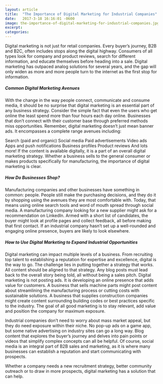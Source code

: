 ```yaml
---
layout: article
title:  "The Importance of Digital Marketing for Industrial Companies"
date:   2017-3-18 16:16:01 -0600
image: the-importance-of-digital-marketing-for-industrial-companies.jpg
excerpt:
categories:
---
```


Digital marketing is not just for retail companies. Every buyer’s journey, B2B and B2C, often includes stops along the digital highway. Consumers of all types look for company and product reviews, search for different information, and educate themselves before heading into a sale. Digital marketing has outpaced analog solutions for several years, and the gap will only widen as more and more people turn to the internet as the first stop for information.

##### Common Digital Marketing Avenues
With the change in the way people connect, communicate and consume media, it should be no surprise that digital marketing is an essential part of any business strategy. Consider the simple fact that even the users who get online the least spend more than four hours each day online. Businesses that don’t connect with their customer base through preferred methods miss opportunities. Remember, digital marketing doesn’t just mean banner ads. It encompasses a complete range avenues including:

Search (paid and organic)
Social media
Paid advertisements
Video ads
Apps and push notifications
Business profiles
Product reviews
And lots more!
If the content is available digitally, it is a part of an overall digital marketing strategy. Whether a business sells to the general consumer or makes products specifically for manufacturing, the importance of digital marketing is clear.

##### How Do Businesses Shop?
Manufacturing companies and other businesses have something in common: people. People still make the purchasing decisions, and they do it by shopping using the avenues they are most comfortable with. Today, that means using online search tools and word of mouth spread through social media. A manufacturing company looking for a new supplier might ask for a recommendation on LinkedIn. Armed with a short list of candidates, the buyer might look at profile pages and collect feedback, all before making that first contact. If an industrial company hasn’t set up a well-rounded and engaging online presence, buyers are likely to look elsewhere.

##### How to Use Digital Marketing to Expand Industrial Opportunities
Digital marketing can impact multiple levels of a business. From recruiting top talent to establishing a reputation for expertise and excellence, digital is the way to go. The challenge lies in putting together a strategy that works. All content should be aligned to that strategy. Any blog posts must lead back to the overall story being told, all without being a sales pitch. Digital marketing is not posting ads. It is developing an online presence that adds value for customers. A business that sells machine parts might post content about streamlining the manufacturing process or cutting costs with sustainable solutions. A business that supplies construction companies might create content surrounding building codes or best practices specific to the industry. The goal of all good marketing is to stay relevant, add value and position the company for maximum exposure.

Industrial companies don’t need to worry about mass market appeal, but they do need exposure within their niche. No pop-up ads on a game app, but some native advertising on industry sites can go a long way. Blog content that explores the buyer’s journey and delves into pain points or videos that simplify complex concepts can all be helpful. Of course, social media is an integral part of B2B sales and marketing, as it is where many businesses can establish a reputation and start communicating with prospects.

Whether a company needs a new recruitment strategy, better community outreach or to draw in more prospects, digital marketing has a solution that can help.

